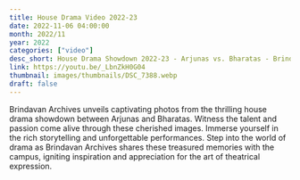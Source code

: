 ```yaml
---
title: House Drama Video 2022-23
date: 2022-11-06 04:00:00
month: 2022/11
year: 2022
categories: ["video"]
desc_short: House Drama Showdown 2022-23 - Arjunas vs. Bharatas - Brindavan Campus Drama Competition
link: https://youtu.be/_LbnZkH0G04
thumbnail: images/thumbnails/DSC_7388.webp
draft: false
---
```


 Brindavan Archives unveils captivating photos from the thrilling house drama showdown between Arjunas and Bharatas. Witness the talent and passion come alive through these cherished images. Immerse yourself in the rich storytelling and unforgettable performances. Step into the world of drama as Brindavan Archives shares these treasured memories with the campus, igniting inspiration and appreciation for the art of theatrical expression.
